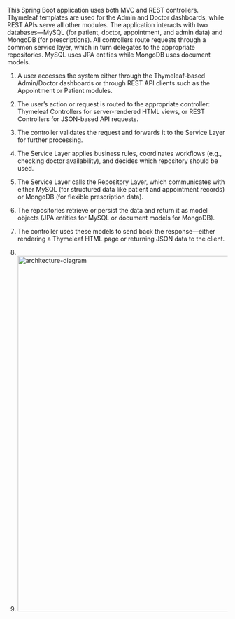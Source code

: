 This Spring Boot application uses both MVC and REST controllers. Thymeleaf templates are used for the Admin and Doctor dashboards, while REST APIs serve all other modules. The application interacts with two databases—MySQL (for patient, doctor, appointment, and admin data) and MongoDB (for prescriptions). All controllers route requests through a common service layer, which in turn delegates to the appropriate repositories. MySQL uses JPA entities while MongoDB uses document models.

1. A user accesses the system either through the Thymeleaf-based Admin/Doctor dashboards or through REST API clients such as the Appointment or Patient modules.
2. The user’s action or request is routed to the appropriate controller: Thymeleaf Controllers for server-rendered HTML views, or REST Controllers for JSON-based API requests.
3. The controller validates the request and forwards it to the Service Layer for further processing.
4. The Service Layer applies business rules, coordinates workflows (e.g., checking doctor availability), and decides which repository should be used.
5. The Service Layer calls the Repository Layer, which communicates with either MySQL (for structured data like patient and appointment records) or MongoDB (for flexible prescription data).
6. The repositories retrieve or persist the data and return it as model objects (JPA entities for MySQL or document models for MongoDB).
7. The controller uses these models to send back the response—either rendering a Thymeleaf HTML page or returning JSON data to the client.

8. 
9. <img width="1405" height="813" alt="architecture-diagram" src="https://github.com/user-attachments/assets/aeadf53d-6b2d-4d7e-a121-12891b414cd0" />
